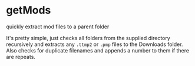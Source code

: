 # getMods
quickly extract mod files to a parent folder

It's pretty simple, just checks all folders from the supplied directory recursively and extracts any `.ttmp2` or `.pmp` files to the Downloads folder.
Also checks for duplicate filenames and appends a number to them if there are repeats.
